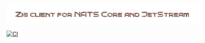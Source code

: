 ![](_logo/logo.png)

[![CI](https://github.com/g41797/nats/actions/workflows/linux.yml/badge.svg)](https://github.com/g41797/nats/actions/workflows/linux.yml)
